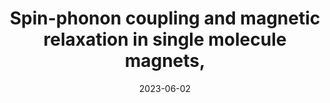 ---
title: "Spin-phonon coupling and magnetic relaxation in single molecule magnets, "
collection: publications
date: 2023-06-02
venue: 'Chemical Society Reviews'
paperurl: 'https://pubs.rsc.org/en/content/articlepdf/2023/CS/D2CS00705C'
citation: 'J. G. C. Kragskow, A. Mattioni, J. K. Staab, D. Reta, J. M. Skelton and N. F. Chilton, <i>Chem. Soc. Rev.</i>, 2023, <b>52</b>, 4567'
---
